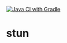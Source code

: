 [![Java CI with Gradle](https://github.com/THEToilet/stun/actions/workflows/gradle.yml/badge.svg?event=push)](https://github.com/THEToilet/stun/actions/workflows/gradle.yml)
# stun
